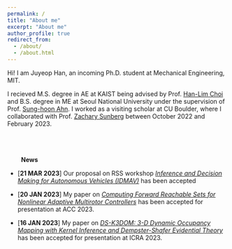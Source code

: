 ```yaml
---
permalink: /
title: "About me"
excerpt: "About me"
author_profile: true
redirect_from: 
  - /about/
  - /about.html
---
```


Hi! I am Juyeop Han, an incoming Ph.D. student at Mechanical Engineering, MIT.

I recieved M.S. degree in AE at KAIST being advised by Prof. [Han-Lim Choi](https://lics.kaist.ac.kr/) and B.S. degree in ME at Seoul National University under the supervision of Prof. [Sung-hoon Ahn](https://fab.snu.ac.kr/team/professor.php). I worked as a visiting scholar at CU Boulder, where I collaborated with Prof. [Zachary Sunberg](https://zachary.sunberg.net/) between October 2022 and February 2023.
 
 <br/> <br/> <br/>
  &nbsp; &nbsp; &nbsp; &nbsp; **News**
 
 * [**21 MAR 2023**] Our proposal on RSS workshop *[Inference and Decision Making for Autonomous Vehicles (IDMAV)](https://sites.google.com/view/idmav-workshop-rss-2023/home?authuser=1)* has been accepted 
 
 * [**20 JAN 2023**] My paper on *[Computing Forward Reachable Sets for Nonlinear Adaptive Multirotor Controllers](https://arxiv.org/abs/2209.07780)* has been accepted for presentation at ACC 2023. 
 
 * [**16 JAN 2023**] My paper on *[DS-K3DOM: 3-D Dynamic Occupancy Mapping with Kernel Inference and Dempster-Shafer Evidential Theory](https://arxiv.org/abs/2209.07764)* has been accepted for presentation at ICRA 2023. 
